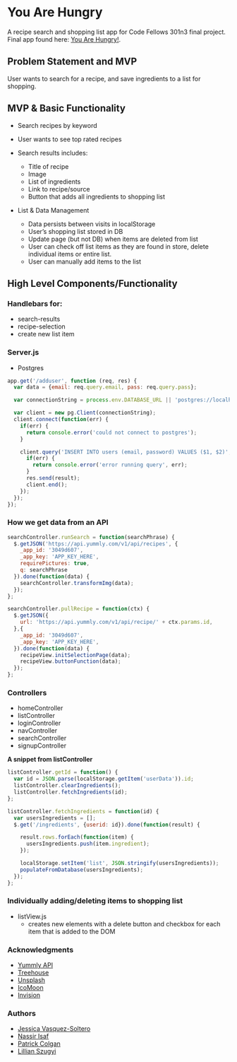 # You Are Hungry
A recipe search and shopping list app for Code Fellows 301n3 final project. Final app found here: [You Are Hungry!](https://youarehungry.herokuapp.com/ "You Are Hungry!").

## Problem Statement and MVP
User wants to search for a recipe, and save ingredients to a list for shopping.

## MVP & Basic Functionality
+ Search recipes by keyword
+ User wants to see top rated recipes
+ Search results includes:
  + Title of recipe
  + Image
  + List of ingredients
  + Link to recipe/source
  + Button that adds all ingredients to shopping list

+ List & Data Management
  + Data persists between visits in localStorage
  + User’s shopping list stored in DB
  + Update page (but not DB) when items are deleted from list
  + User can check off list items as they are found in store, delete individual items or entire list.
  + User can manually add items to the list

## High Level Components/Functionality

### Handlebars for:
  + search-results
  + recipe-selection
  + create new list item

### Server.js
  + Postgres

  ``` javascript
  app.get('/adduser', function (req, res) {
    var data = {email: req.query.email, pass: req.query.pass};

    var connectionString = process.env.DATABASE_URL || 'postgres://localhost:5432/YOURDATABASENAMEHERE';

    var client = new pg.Client(connectionString);
    client.connect(function(err) {
      if(err) {
        return console.error('could not connect to postgres');
      }

      client.query('INSERT INTO users (email, password) VALUES ($1, $2)', [data.email, data.pass], function(err, result) {
        if(err) {
          return console.error('error running query', err);
        }
        res.send(result);
        client.end();
      });
    });
  });
  ```

### How we get data from an API
``` javascript
searchController.runSearch = function(searchPhrase) {
  $.getJSON('https://api.yummly.com/v1/api/recipes', {
    _app_id: '3049d607',
    _app_key: 'APP_KEY_HERE',
    requirePictures: true,
    q: searchPhrase
  }).done(function(data) {
    searchController.transformImg(data);
  });
};

searchController.pullRecipe = function(ctx) {
  $.getJSON({
    url: 'https://api.yummly.com/v1/api/recipe/' + ctx.params.id,
  },{
    _app_id: '3049d607',
    _app_key: 'APP_KEY_HERE',
  }).done(function(data) {
    recipeView.initSelectionPage(data);
    recipeView.buttonFunction(data);
  });
};
```
### Controllers
  + homeController
  + listController
  + loginController
  + navController
  + searchController
  + signupController

  **A snippet from listController**
  ``` javascript
  listController.getId = function() {
    var id = JSON.parse(localStorage.getItem('userData')).id;
    listController.clearIngredients();
    listController.fetchIngredients(id);
  };

  listController.fetchIngredients = function(id) {
    var usersIngredients = [];
    $.get('/ingredients', {userid: id}).done(function(result) {

      result.rows.forEach(function(item) {
        usersIngredients.push(item.ingredient);
      });

      localStorage.setItem('list', JSON.stringify(usersIngredients));
      populateFromDatabase(usersIngredients);
    });
  };
  ```
### Individually adding/deleting items to shopping list
+ listView.js
  + creates new elements with a delete button and checkbox for each item that is added to the DOM

### Acknowledgments
+ [Yummly API](https://developer.yummly.com/)
+ [Treehouse](https://teamtreehouse.com/library/interactive-web-pages-with-javascript)
+ [Unsplash](https://unsplash.com/)
+ [IcoMoon](https://icomoon.io/)
+ [Invision](https://www.invisionapp.com/do)

### Authors
+ [Jessica Vasquez-Soltero](https://github.com/jessicamvs "Jessica's Github")
+ [Nassir Isaf](https://github.com/njisaf "Nassir's Github")
+ [Patrick Colgan](https://github.com/patrickjcolgan "Patrick's Github")
+ [Lillian Szugyi](https://github.com/lillianszugyi "Lillian's Github")

